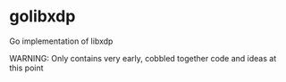 # golibxdp
Go implementation of libxdp

WARNING: Only contains very early, cobbled together code and ideas at this point
